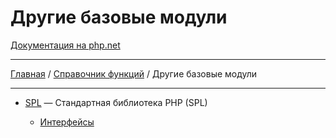 # Другие базовые модули

[Документация на php.net](https://www.php.net/manual/ru/refs.basic.other.php)

---

[Главная](../../README.md) / [Справочник функций](../funcref.md) / Другие базовые модули

---

-   [SPL](./other/spl.md) — Стандартная библиотека PHP (SPL)

    -   [Интерфейсы](./other/spl/interfaces.md)
